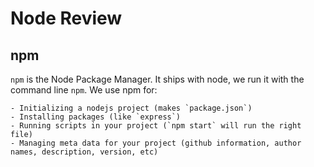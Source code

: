 # Node Review

## npm

`npm` is the Node Package Manager. It ships with node, we run it with the command line `npm`. We use npm for:

    - Initializing a nodejs project (makes `package.json`)
    - Installing packages (like `express`)
    - Running scripts in your project (`npm start` will run the right file)
    - Managing meta data for your project (github information, author names, description, version, etc)